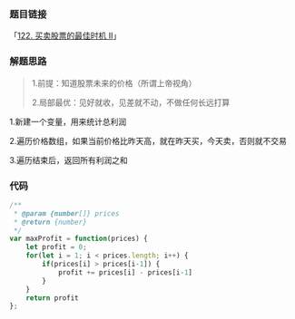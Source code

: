 ### 题目链接

「[122. 买卖股票的最佳时机 II](https://leetcode.cn/problems/best-time-to-buy-and-sell-stock-ii/)」

### 解题思路

> 1.前提：知道股票未来的价格（所谓上帝视角）
>
> 2.局部最优：见好就收，见差就不动，不做任何长远打算

1.新建一个变量，用来统计总利润

2.遍历价格数组，如果当前价格比昨天高，就在昨天买，今天卖，否则就不交易

3.遍历结束后，返回所有利润之和

### 代码

```javascript
/**
 * @param {number[]} prices
 * @return {number}
 */
var maxProfit = function(prices) {
    let profit = 0;
    for(let i = 1; i < prices.length; i++) {
        if(prices[i] > prices[i-1]) {
            profit += prices[i] - prices[i-1]
        }
    }
    return profit
};
```

